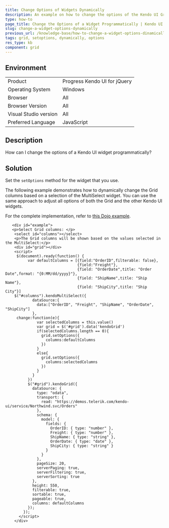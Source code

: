 ```yaml
---
title: Change Options of Widgets Dynamically
description: An example on how to change the options of the Kendo UI Grid dynamically.
type: how-to
page_title: Change the Options of a Widget Programmatically | Kendo UI for jQuery
slug: change-a-widget-options-dynamically
previous_url: /knowledge-base/how-to-change-a-widget-options-dinamically
tags: grid, setoptions, dynamically, options
res_type: kb
component: grid
---
```


## Environment

<table>
 <tr>
  <td>Product</td>
  <td>Progress Kendo UI for jQuery</td>
 </tr>
 <tr>
  <td>Operating System</td>
  <td>Windows</td>
 </tr>
 <tr>
  <td>Browser</td>
  <td>All</td>
 </tr>
 <tr>
  <td>Browser Version</td>
  <td>All</td>
 </tr>
 <tr>
  <td>Visual Studio version</td>
  <td>All</td>
 </tr>
 <tr>
  <td>Preferred Language</td>
  <td>JavaScript</td>
 </tr>
</table>

## Description

How can I change the options of a Kendo UI widget programmatically?

## Solution

Set the `setOptions` method for the widget that you use.

The following example demonstrates how to dynamically change the Grid columns based on a selection of the MultiSelect widget. You can use the same approach to adjust all options of both the Grid and the other Kendo UI widgets.

For the complete implementation, refer to [this Dojo example](http://dojo.telerik.com/IvIcU).

```
   <div id="example">
   <p>Select Grid columns: </p>
    <select id="columns"></select>
    <p>The Grid columns will be shown based on the values selected in the MultiSelect:</p>
    <div id="grid"></div>
    <script>
     $(document).ready(function() {
          var defaultColumns = [{field:"OrderID",filterable: false},
                                {field:"Freight"},
                                {field: "OrderDate",title: "Order Date",format: "{0:MM/dd/yyyy}"},
                                {field: "ShipName",title: "Ship Name"},
                                {field: "ShipCity",title: "Ship City"}]
    $("#columns").kendoMultiSelect({
            dataSource:{
              data:["OrderID", "Freight", "ShipName", "OrderDate", "ShipCity"]
            },
     change:function(e){
              var selectedColumns = this.value()
              var grid = $('#grid').data('kendoGrid')
              if(selectedColumns.length == 0){
                grid.setOptions({
                  columns:defaultColumns
                })
              }
              else{
                grid.setOptions({
                  columns:selectedColumns
                })
              }
            }
          })
          $("#grid").kendoGrid({
            dataSource: {
              type: "odata",
              transport: {
                read: "https://demos.telerik.com/kendo-ui/service/Northwind.svc/Orders"
              },
              schema: {
                model: {
                  fields: {
                    OrderID: { type: "number" },
                    Freight: { type: "number" },
                    ShipName: { type: "string" },
                    OrderDate: { type: "date" },
                    ShipCity: { type: "string" }
                  }
                }
              },
              pageSize: 20,
              serverPaging: true,
              serverFiltering: true,
              serverSorting: true
            },
            height: 550,
            filterable: true,
            sortable: true,
            pageable: true,
            columns: defaultColumns
          });
        });
      </script>
    </div>
```
